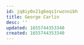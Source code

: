 ```yaml
---
id: jq8iy0x21g6eqs1rwznnibh
title: George Carlin
desc: ''
updated: 1655744353340
created: 1655744353340
---
```


